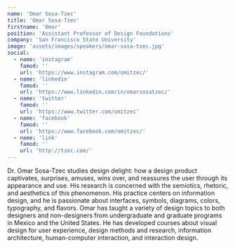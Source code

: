 ```yaml
---
name: 'Omar Sosa-Tzec'
title: 'Omar Sosa-Tzec'
firstname: 'Omar'
position: 'Assistant Professor of Design Foundations'
company: 'San Francisco State University'
image: 'assets/images/speakers/omar-sosa-tzec.jpg'
social:
  - name: 'instagram'
    famod: ''
    url: 'https://www.instagram.com/omitzec/'
  - name: 'linkedin'
    famod: ''
    url: 'https://www.linkedin.com/in/omarsosatzec/'
  - name: 'twitter'
    famod: ''
    url: 'https://www.twitter.com/omitzec'
  - name: 'facebook'
    famod: ''
    url: 'https://www.facebook.com/omitzec/'
  - name: 'link'
    famod: ''
    url: 'http://tzec.com/'
---
```


Dr. Omar Sosa-Tzec studies design delight: how a design product captivates, surprises, amuses, wins over, and reassures the user through its appearance and use. His research is concerned with the semiotics, rhetoric, and aesthetics of this phenomenon. His practice centers on information design, and he is passionate about interfaces, symbols, diagrams, colors, typography, and flavors. Omar has taught a variety of design topics to both designers and non-designers from undergraduate and graduate programs in Mexico and the United States. He has developed courses about visual design for user experience, design methods and research, information architecture, human-computer interaction, and interaction design.
